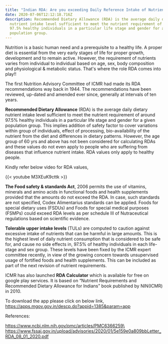 ```yaml
---
title: "Indian RDA: Are you exceeding Daily Reference Intake of Nutrients??"
date: 2020-07-06T12:12:18.716Z
description: Recommended Dietary Allowance (RDA) is the average daily dietary
  nutrient intake level sufficient to meet the nutrient requirement of around
  97.5% healthy individuals in a particular life stage and gender for a given
  population group.
---
```

Nutrition is a basic human need and a prerequisite to a healthy life. A proper diet is essential from the very early stages of life for proper growth, development and to remain active. However, the requirement of nutrients varies from individual to individual based on age, sex, body composition and physiological & metabolic status. That's where the role RDA comes into play!!

The first Nutrition Advisory Committee of ICMR had made its RDA recommendations way back in 1944. The recommendations have been reviewed, up-dated and amended ever since, generally at intervals of ten years.

**Recommended Dietary Allowance** (RDA) is the average daily dietary nutrient intake level sufficient to meet the nutrient requirement of around 97.5% healthy individuals in a particular life stage and gender for a given population group. This implies addition of safety factor to cover variations within group of individuals, effect of processing, bio-availability of the nutrient from the diet and differences in dietary patterns. However, the age group of 60 yrs and above has not been considered for calculating RDAs and these values do not even apply to people who are suffering from diseases that influence nutrient intake. RDA values only apply to healthy people.

Kindly refer below video for RDA values,

{{< youtube M3XEuK9cttk >}}

**The Food safety & standards Act**, 2006 permits the use of vitamins, minerals and amino acids in functional foods and health supplements provided that the amounts do not exceed the RDA. In case, such standards are not specified, Codex Alimentarius standards can be applied. Foods for special dietary uses (FSDUs) and Foods for special medical purposes (FSMPs) could exceed RDA levels as per schedule III of Nutraceutical regulations based on scientific evidence.

**Tolerable upper intake levels** (TULs) are computed to caution against excessive intake of nutrients that can be harmful in large amounts. This is the highest level of daily nutrient consumption that is considered to be safe for, and cause no side effects in, 97.5% of healthy individuals in each life-stage and sex group. These levels have been fixed by the ICMR expert committee recently, in view of the growing concern towards unsupervised usage of fortified foods and health supplements. This can be included as part of the next revision of nutrient requirements. 

ICMR has also launched **RDA Calculator** which is available for free on google play services. It is  based on “Nutrient Requirements and Recommended Dietary Allowance for Indians” book published by NIN(ICMR) in 2010.

To download the app please click on below link, https://apps.mgov.gov.in/descp.do?appid=1385&param=app

References:  

https://www.ncbi.nlm.nih.gov/pmc/articles/PMC6366259\
https://www.fssai.gov.in/upload/advisories/2020/01/5e159e0a809bbLetter_RDA_08_01_2020.pdf